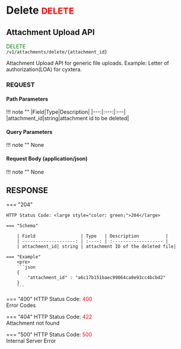 # Delete <small style="color: red;">DELETE</small>

## Attachment Upload API

<span style="color: green;">DELETE</span>  
`/v1/attachments/delete/{attachment_id}`

Attachment Upload API for generic file uploads. Example: Letter of authorization(LOA) for cyxtera.

### **REQUEST**

#### **Path Parameters**
!!! note ""
    |Field|Type|Description|
    |---:|:---:|:---|
    |attachment_id|string|attachment id to be deleted|

#### **Query Parameters**
!!! note ""
    None

#### **Request Body** (application/json)

!!! note ""
    None

## RESPONSE

=== "204"

    HTTP Status Code: <large style="color: green;">204</large>

    === "Schema"

        | Field                 | Type   | Description          |
        | --------------------: | :----: | :------------------- |
        | attachment_id| string | attachment ID of the deleted file|

    === "Example"
        <pre>
        ```json
        {
            "attachment_id" : "a6c17b151baec99064ca0e93cc4bcbd2"
        }
        ```

=== "400"
    HTTP Status Code: <large style="color: red;">400</large><br>
    Error Codes

=== "404"
    HTTP Status Code: <large style="color: red;">422</large><br>
    Attachment not found

=== "500"
    HTTP Status Code: <large style="color: red;">500</large><br>
    Internal Server Error
